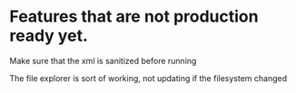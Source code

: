 # Features that are not production ready yet.

Make sure that the xml is sanitized before running

The file explorer is sort of working, not updating if the filesystem changed
